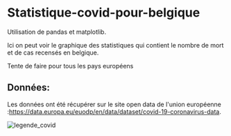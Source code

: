 # Statistique-covid-pour-belgique

Utilisation de pandas et matplotlib.

Ici on peut voir le graphique des statistiques qui contient le nombre de mort et de cas recensés en belgique.

Tente de faire pour tous les pays européens

## Données:
Les données ont été récupérer sur le site open data de l'union européenne :https://data.europa.eu/euodp/en/data/dataset/covid-19-coronavirus-data.

![legende_covid](https://user-images.githubusercontent.com/8082684/81625544-8a9e6e80-93f9-11ea-89e1-352001b82ae4.png)

